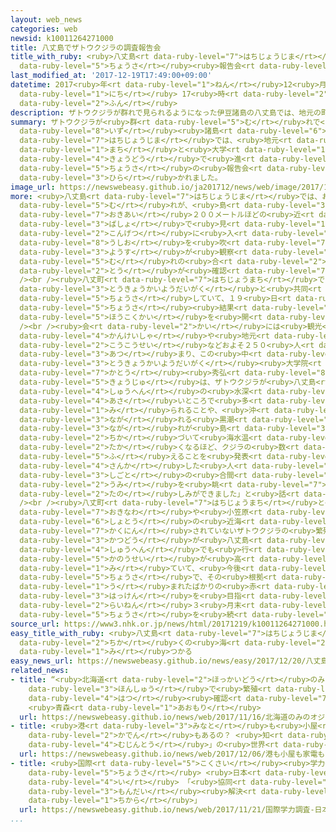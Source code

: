 ```yaml
---
layout: web_news
categories: web
newsid: k10011264271000
title: 八丈島でザトウクジラの調査報告会
title_with_ruby: <ruby>八丈島<rt data-ruby-level="7">はちじょうじま</rt></ruby>でザトウクジラの<ruby>調査<rt
  data-ruby-level="5">ちょうさ</rt></ruby><ruby>報告会<rt data-ruby-level="5">ほうこくかい</rt></ruby>
last_modified_at: '2017-12-19T17:49:00+09:00'
datetime: 2017<ruby>年<rt data-ruby-level="1">ねん</rt></ruby>12<ruby>月<rt data-ruby-level="1">がつ</rt></ruby>19<ruby>日<rt
  data-ruby-level="1">にち</rt></ruby> 17<ruby>時<rt data-ruby-level="2">じ</rt></ruby>49<ruby>分<rt
  data-ruby-level="2">ふん</rt></ruby>
description: ザトウクジラが群れで見られるようになった伊豆諸島の八丈島では、地元の町と大学が共同で進めている調査の報告会が開かれました。
summary: ザトウクジラが<ruby>群<rt data-ruby-level="5">む</rt></ruby>れで<ruby>見<rt data-ruby-level="1">み</rt></ruby>られるようになった<ruby>伊豆<rt
  data-ruby-level="8">いず</rt></ruby><ruby>諸島<rt data-ruby-level="6">しょとう</rt></ruby>の<ruby>八丈島<rt
  data-ruby-level="7">はちじょうじま</rt></ruby>では、<ruby>地元<rt data-ruby-level="2">じもと</rt></ruby>の<ruby>町<rt
  data-ruby-level="1">まち</rt></ruby>と<ruby>大学<rt data-ruby-level="1">だいがく</rt></ruby>が<ruby>共同<rt
  data-ruby-level="4">きょうどう</rt></ruby>で<ruby>進<rt data-ruby-level="3">すす</rt></ruby>めている<ruby>調査<rt
  data-ruby-level="5">ちょうさ</rt></ruby>の<ruby>報告会<rt data-ruby-level="5">ほうこくかい</rt></ruby>が<ruby>開<rt
  data-ruby-level="3">ひら</rt></ruby>かれました。
image_url: https://newswebeasy.github.io/ja201712/news/web/image/2017/12/19/K10011264271_1712191804_1712191816_01_02.jpg
more: <ruby>八丈島<rt data-ruby-level="7">はちじょうじま</rt></ruby>では、おととしからザトウクジラの<ruby>群<rt
  data-ruby-level="5">む</rt></ruby>れが、<ruby>島<rt data-ruby-level="3">しま</rt></ruby>の<ruby>沖合<rt
  data-ruby-level="7">おきあい</rt></ruby>２００メートルほどの<ruby>近<rt data-ruby-level="2">ちか</rt></ruby>い<ruby>場所<rt
  data-ruby-level="3">ばしょ</rt></ruby>で<ruby>見<rt data-ruby-level="1">み</rt></ruby>られるようになり、ことしも<ruby>今月<rt
  data-ruby-level="2">こんげつ</rt></ruby>に<ruby>入<rt data-ruby-level="1">はい</rt></ruby>って<ruby>潮<rt
  data-ruby-level="8">うしお</rt></ruby>を<ruby>吹<rt data-ruby-level="7">ふ</rt></ruby>く<ruby>様子<rt
  data-ruby-level="3">ようす</rt></ruby>が<ruby>観察<rt data-ruby-level="4">かんさつ</rt></ruby>されるなど、これまでに２７の<ruby>群<rt
  data-ruby-level="5">む</rt></ruby>れの<ruby>合<rt data-ruby-level="2">あ</rt></ruby>わせて４４<ruby>頭<rt
  data-ruby-level="2">とう</rt></ruby>が<ruby>確認<rt data-ruby-level="7">かくにん</rt></ruby>されています。<br
  /><br /><ruby>八丈町<rt data-ruby-level="7">はちじょうまち</rt></ruby>では、<ruby>去年<rt data-ruby-level="3">きょねん</rt></ruby>から<ruby>東京海洋大学<rt
  data-ruby-level="3">とうきょうかいようだいがく</rt></ruby>と<ruby>共同<rt data-ruby-level="4">きょうどう</rt></ruby>でザトウクジラを<ruby>調査<rt
  data-ruby-level="5">ちょうさ</rt></ruby>していて、１９<ruby>日<rt data-ruby-level="1">にち</rt></ruby>にこれまでの<ruby>調査<rt
  data-ruby-level="5">ちょうさ</rt></ruby><ruby>結果<rt data-ruby-level="4">けっか</rt></ruby>について<ruby>報告会<rt
  data-ruby-level="5">ほうこくかい</rt></ruby>を<ruby>開<rt data-ruby-level="3">ひら</rt></ruby>きました。<br
  /><br /><ruby>会<rt data-ruby-level="2">かい</rt></ruby>には<ruby>観光<rt data-ruby-level="4">かんこう</rt></ruby><ruby>関係者<rt
  data-ruby-level="4">かんけいしゃ</rt></ruby>や<ruby>地元<rt data-ruby-level="2">じもと</rt></ruby>の<ruby>高校生<rt
  data-ruby-level="2">こうこうせい</rt></ruby>などおよそ２５０<ruby>人<rt data-ruby-level="1">にん</rt></ruby>が<ruby>集<rt
  data-ruby-level="3">あつ</rt></ruby>まり、この<ruby>中<rt data-ruby-level="1">なか</rt></ruby>で、<ruby>東京海洋大学<rt
  data-ruby-level="3">とうきょうかいようだいがく</rt></ruby><ruby>大学院<rt data-ruby-level="3">だいがくいん</rt></ruby>の<ruby>加藤<rt
  data-ruby-level="7">かとう</rt></ruby><ruby>秀弘<rt data-ruby-level="8">ひでひろ</rt></ruby><ruby>教授<rt
  data-ruby-level="5">きょうじゅ</rt></ruby>は、ザトウクジラが<ruby>八丈島<rt data-ruby-level="7">はちじょうじま</rt></ruby><ruby>周辺<rt
  data-ruby-level="4">しゅうへん</rt></ruby>の<ruby>水深<rt data-ruby-level="3">すいしん</rt></ruby>２００メートルより<ruby>浅<rt
  data-ruby-level="4">あさ</rt></ruby>いところで<ruby>多<rt data-ruby-level="2">おお</rt></ruby>く<ruby>見<rt
  data-ruby-level="1">み</rt></ruby>られることや、<ruby>沖<rt data-ruby-level="7">おき</rt></ruby>を<ruby>流<rt
  data-ruby-level="3">なが</rt></ruby>れる<ruby>黒潮<rt data-ruby-level="6">くろしお</rt></ruby>の<ruby>流<rt
  data-ruby-level="3">なが</rt></ruby>れが<ruby>島<rt data-ruby-level="3">しま</rt></ruby>に<ruby>近<rt
  data-ruby-level="2">ちか</rt></ruby>づいて<ruby>海水温<rt data-ruby-level="3">かいすいおん</rt></ruby>が<ruby>高<rt
  data-ruby-level="2">たか</rt></ruby>くなるほど、クジラの<ruby>数<rt data-ruby-level="2">かず</rt></ruby>が<ruby>増<rt
  data-ruby-level="5">ふ</rt></ruby>えることを<ruby>発表<rt data-ruby-level="3">はっぴょう</rt></ruby>しました。<ruby>参加<rt
  data-ruby-level="4">さんか</rt></ruby>した<ruby>人<rt data-ruby-level="1">ひと</rt></ruby>は「<ruby>仕事<rt
  data-ruby-level="3">しごと</rt></ruby>の<ruby>合間<rt data-ruby-level="2">あいま</rt></ruby>に<ruby>海<rt
  data-ruby-level="2">うみ</rt></ruby>を<ruby>眺<rt data-ruby-level="7">なが</rt></ruby>める<ruby>楽<rt
  data-ruby-level="2">たの</rt></ruby>しみができました」と<ruby>話<rt data-ruby-level="2">はな</rt></ruby>していました。<br
  /><br /><ruby>八丈町<rt data-ruby-level="7">はちじょうまち</rt></ruby>と<ruby>東京海洋大学<rt data-ruby-level="3">とうきょうかいようだいがく</rt></ruby>では、これまで<ruby>沖縄<rt
  data-ruby-level="7">おきなわ</rt></ruby>や<ruby>小笠原<rt data-ruby-level="8">おがさわら</rt></ruby><ruby>諸島<rt
  data-ruby-level="6">しょとう</rt></ruby>の<ruby>近海<rt data-ruby-level="2">きんかい</rt></ruby>などでしか<ruby>確認<rt
  data-ruby-level="7">かくにん</rt></ruby>されていないザトウクジラの<ruby>繁殖<rt data-ruby-level="7">はんしょく</rt></ruby><ruby>活動<rt
  data-ruby-level="3">かつどう</rt></ruby>が<ruby>八丈島<rt data-ruby-level="7">はちじょうじま</rt></ruby><ruby>周辺<rt
  data-ruby-level="4">しゅうへん</rt></ruby>でも<ruby>行<rt data-ruby-level="2">おこな</rt></ruby>われている<ruby>可能性<rt
  data-ruby-level="5">かのうせい</rt></ruby>が<ruby>高<rt data-ruby-level="2">たか</rt></ruby>いと<ruby>見<rt
  data-ruby-level="1">み</rt></ruby>ていて、<ruby>今後<rt data-ruby-level="2">こんご</rt></ruby>の<ruby>調査<rt
  data-ruby-level="5">ちょうさ</rt></ruby>で、その<ruby>根拠<rt data-ruby-level="7">こんきょ</rt></ruby>となる<ruby>生<rt
  data-ruby-level="1">う</rt></ruby>まれたばかりの<ruby>赤<rt data-ruby-level="1">あか</rt></ruby>ちゃんクジラの<ruby>発見<rt
  data-ruby-level="3">はっけん</rt></ruby>を<ruby>目指<rt data-ruby-level="3">めざ</rt></ruby>すなど、<ruby>来年<rt
  data-ruby-level="2">らいねん</rt></ruby>３<ruby>月末<rt data-ruby-level="4">がつまつ</rt></ruby>まで<ruby>調査<rt
  data-ruby-level="5">ちょうさ</rt></ruby>を<ruby>続<rt data-ruby-level="4">つづ</rt></ruby>けることにしています。
source_url: https://www3.nhk.or.jp/news/html/20171219/k10011264271000.html
easy_title_with_ruby: <ruby>八丈島<rt data-ruby-level="7">はちじょうじま</rt></ruby>の<ruby>近<rt
  data-ruby-level="2">ちか</rt></ruby>くの<ruby>海<rt data-ruby-level="2">うみ</rt></ruby>でザトウクジラがたくさん<ruby>見<rt
  data-ruby-level="1">み</rt></ruby>つかる
easy_news_url: https://newswebeasy.github.io/news/easy/2017/12/20/八丈島の近くの海でザトウクジラがたくさん見つかる
related_news:
- title: “<ruby>北海道<rt data-ruby-level="2">ほっかいどう</rt></ruby>のみ”のオジロワシ <ruby>本州<rt
    data-ruby-level="3">ほんしゅう</rt></ruby>で<ruby>繁殖<rt data-ruby-level="7">はんしょく</rt></ruby>を<ruby>初<rt
    data-ruby-level="4">はつ</rt></ruby><ruby>確認<rt data-ruby-level="7">かくにん</rt></ruby>
    <ruby>青森<rt data-ruby-level="1">あおもり</rt></ruby>
  url: https://newswebeasy.github.io/news/web/2017/11/16/北海道のみのオジロワシ-本州で繁殖を初確認-青森
- title: <ruby>港<rt data-ruby-level="3">みなと</rt></ruby>も<ruby>小屋<rt data-ruby-level="3">こや</rt></ruby>も<ruby>家電<rt
    data-ruby-level="2">かでん</rt></ruby>もあるの？ <ruby>知<rt data-ruby-level="2">し</rt></ruby>られざる「<ruby>無人島<rt
    data-ruby-level="4">むじんとう</rt></ruby>」の<ruby>世界<rt data-ruby-level="3">せかい</rt></ruby>
  url: https://newswebeasy.github.io/news/web/2017/12/06/港も小屋も家電もあるの-知られざる無人島の世界
- title: <ruby>国際<rt data-ruby-level="5">こくさい</rt></ruby><ruby>学力<rt data-ruby-level="1">がくりょく</rt></ruby><ruby>調査<rt
    data-ruby-level="5">ちょうさ</rt></ruby> <ruby>日本<rt data-ruby-level="1">にっぽん</rt></ruby>は２<ruby>位<rt
    data-ruby-level="4">い</rt></ruby> 「<ruby>協同<rt data-ruby-level="4">きょうどう</rt></ruby>して<ruby>問題<rt
    data-ruby-level="3">もんだい</rt></ruby><ruby>解決<rt data-ruby-level="5">かいけつ</rt></ruby>する<ruby>力<rt
    data-ruby-level="1">ちから</rt></ruby>」
  url: https://newswebeasy.github.io/news/web/2017/11/21/国際学力調査-日本は2位-協同して問題解決する力
...
```

